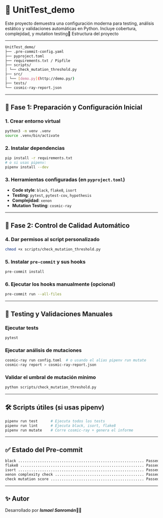 # 🧪 UnitTest_demo

Este proyecto demuestra una configuración moderna para testing, análisis estático y validaciones automáticas en Python. Incluye cobertura, complejidad, y mutation testing📂 Estructura del proyecto

---
```bash
UnitTest_demo/
├── .pre-commit-config.yaml
├── pyproject.toml
├── requirements.txt / Pipfile
├── scripts/
│ └── check_mutation_threshold.py
├── src/
│ └── [demo.py](http://demo.py/)
├── tests/
└── cosmic-ray-report.json
```

---

## 📌 Fase 1: Preparación y Configuración Inicial

### 1. Crear entorno virtual

```bash
python3 -m venv .venv
source .venv/bin/activate
```

### 2. Instalar dependencias

```bash
pip install -r requirements.txt
# o si usas pipenv:
pipenv install --dev
```

### 3. Herramientas configuradas (en `pyproject.toml`)

- **Code style**: `black`, `flake8`, `isort`
- **Testing**: `pytest`, `pytest-cov`, `hypothesis`
- **Complejidad**: `xenon`
- **Mutation Testing**: `cosmic-ray`

---

## 📌 Fase 2: Control de Calidad Automático

### 4. Dar permisos al script personalizado

```bash
chmod +x scripts/check_mutation_threshold.py
```

### 5. Instalar `pre-commit` y sus hooks

```bash
pre-commit install
```

### 6. Ejecutar los hooks manualmente (opcional)

```bash
pre-commit run --all-files
```

---

## 🧪 Testing y Validaciones Manuales

### Ejecutar tests

```bash
pytest
```

### Ejecutar análisis de mutaciones

```bash
cosmic-ray run config.toml  # o usando el alias pipenv run mutate
cosmic-ray report > cosmic-ray-report.json
```

### Validar el umbral de mutación mínimo

```bash
python scripts/check_mutation_threshold.py
```

---

## 🛠 Scripts útiles (si usas pipenv)

```bash
pipenv run test      # Ejecuta todos los tests
pipenv run lint      # Ejecuta black, isort, flake8
pipenv run mutate    # Corre cosmic-ray + genera el informe
```

---

## ✅ Estado del Pre-commit

```bash
black .......................................................... Passed
flake8 ......................................................... Passed
isort .......................................................... Passed
xenon complexity check ......................................... Passed
check mutation score ........................................... Passed
```

---

## ✨ Autor

Desarrollado por ***Ismael Sanromán***🧑‍💻